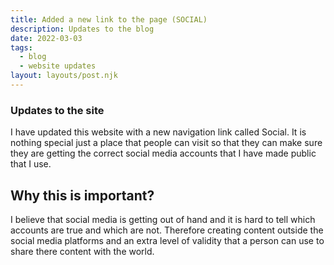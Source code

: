 ```yaml
---
title: Added a new link to the page (SOCIAL)
description: Updates to the blog
date: 2022-03-03
tags:
  - blog
  - website updates
layout: layouts/post.njk
---
```


### Updates to the site

I have updated this website with a new navigation link called Social. It is nothing special 
just a place that people can visit so that they can make sure they are getting the correct social media accounts that I have made public that I use.

## Why this is important?

I believe that social media is getting out of hand and it is hard to tell which accounts are true and which are not. Therefore creating content outside the social media platforms and an extra level of validity
that a person can use to share there content with the world.


